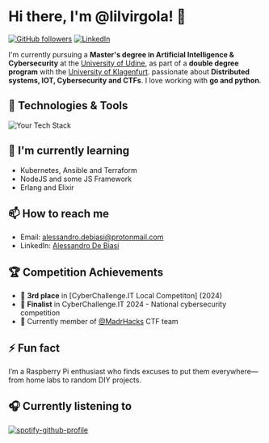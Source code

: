 # Hi there, I'm @lilvirgola! 👋

[![GitHub followers](https://img.shields.io/github/followers/yourusername?label=Follow&style=social)](https://github.com/lilvirgola)
[![LinkedIn](https://img.shields.io/badge/LinkedIn-Connect-blue)](https://www.linkedin.com/in/alessandro-de-biasi-25b315199)

I'm currently pursuing a **Master's degree in Artificial Intelligence & Cybersecurity** at the [University of Udine](https://www.uniud.it/), as part of a **double degree program** with the [University of Klagenfurt](https://www.aau.at/). passionate about **Distributed systems, IOT, Cybersecurity and CTFs**. I love working with **go and python**.

## 🔧 Technologies & Tools

![Your Tech Stack](https://skillicons.dev/icons?i=go,py,java,c,docker,postgres,git,github,vscode)

<!-- ## 🚀 My Projects

Here are some of my notable projects:

- [Project 1](https://github.com/yourusername/project1) - Short description
- [Project 2](https://github.com/yourusername/project2) - Short description
- [Project 3](https://github.com/yourusername/project3) - Short description -->

<!-- ## 📊 GitHub Stats

![Your GitHub stats](https://github-readme-stats.vercel.app/api?username=yourusername&show_icons=true&theme=radical)

![Top Languages](https://github-readme-stats.vercel.app/api/top-langs/?username=yourusername&layout=compact&theme=radical) -->

## 🌱 I'm currently learning

- Kubernetes, Ansible and Terraform
- NodeJS and some JS Framework
- Erlang and Elixir

<!-- ## 💬 Ask me about

- [Topic 1]
- [Topic 2]
- [Topic 3] -->

## 📫 How to reach me

- Email: [alessandro.debiasi@protonmail.com](mailto:alessandro.debiasi@protonmail.com)
- LinkedIn: [Alessandro De Biasi](https://www.linkedin.com/in/alessandro-de-biasi-25b315199)

## 🏆 Competition Achievements
- 🥉 **3rd place** in [CyberChallenge.IT Local Competiton] (2024)
- 🏅 **Finalist** in CyberChallenge.IT 2024 - National cybersecurity competition
- 🔐 Currently member of [@MadrHacks](https://github.com/MadrHacks) CTF team

## ⚡ Fun fact

I’m a Raspberry Pi enthusiast who finds excuses to put them everywhere—from home labs to random DIY projects.

## 🎧 Currently listening to

[![spotify-github-profile](https://spotify-github-profile.kittinanx.com/api/view?uid=mcaiegufkib50z0wk3lnqh5qv&cover_image=true&theme=novatorem&show_offline=false&background_color=121212&interchange=false&bar_color=53b14f&bar_color_cover=true)](https://spotify-github-profile.kittinanx.com/api/view?uid=mcaiegufkib50z0wk3lnqh5qv&redirect=true)